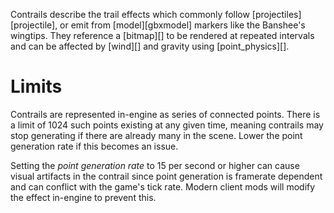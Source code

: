 Contrails describe the trail effects which commonly follow [projectiles][projectile], or emit from [model][gbxmodel] markers like the Banshee's wingtips. They reference a [bitmap][] to be rendered at repeated intervals and can be affected by [wind][] and gravity using [point_physics][].

# Limits
Contrails are represented in-engine as series of connected points. There is a limit of 1024 such points existing at any given time, meaning contrails may stop generating if there are already many in the scene. Lower the point generation rate if this becomes an issue.

Setting the _point generation rate_ to 15 per second or higher can cause visual artifacts in the contrail since point generation is framerate dependent and can conflict with the game's tick rate. Modern client mods will modify the effect in-engine to prevent this.

